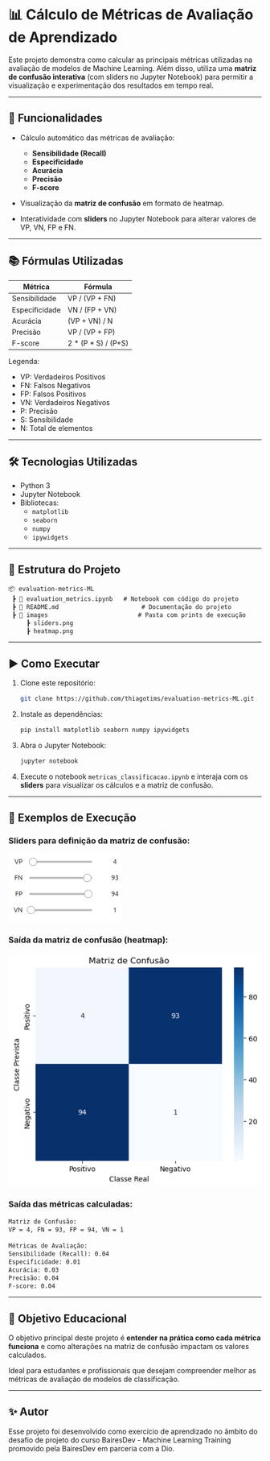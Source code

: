 # 📊 Cálculo de Métricas de Avaliação de Aprendizado

Este projeto demonstra como calcular as principais métricas utilizadas na avaliação de modelos de Machine Learning. Além disso, utiliza uma **matriz de confusão interativa** (com sliders no Jupyter Notebook) para permitir a visualização e experimentação dos resultados em tempo real.

---

## 🚀 Funcionalidades

- Cálculo automático das métricas de avaliação:
    - **Sensibilidade (Recall)**
    - **Especificidade**
    - **Acurácia**
    - **Precisão**
    - **F-score**
        
- Visualização da **matriz de confusão** em formato de heatmap.
    
- Interatividade com **sliders** no Jupyter Notebook para alterar valores de VP, VN, FP e FN.
---

## 📚 Fórmulas Utilizadas

|Métrica|Fórmula|
|---|---|
|Sensibilidade|VP / (VP + FN)|
|Especificidade|VN / (FP + VN)|
|Acurácia|(VP + VN) / N|
|Precisão|VP / (VP + FP)|
|F-score|2 * (P * S) / (P+S)|

Legenda:

- VP: Verdadeiros Positivos
- FN: Falsos Negativos
- FP: Falsos Positivos
- VN: Verdadeiros Negativos
- P: Precisão
- S: Sensibilidade
- N: Total de elementos

---

## 🛠️ Tecnologias Utilizadas

- Python 3
- Jupyter Notebook
- Bibliotecas:
    - `matplotlib`
    - `seaborn`
    - `numpy`
    - `ipywidgets`

---

## 📂 Estrutura do Projeto

```
📦 evaluation-metrics-ML
 ┣ 📜 evaluation_metrics.ipynb   # Notebook com código do projeto
 ┣ 📜 README.md                       # Documentação do projeto
 ┣ 📂 images                         # Pasta com prints de execução
     ┣ sliders.png
     ┣ heatmap.png
```

---

## ▶️ Como Executar

1. Clone este repositório:
    
    ```bash
    git clone https://github.com/thiagotims/evaluation-metrics-ML.git
    ```
    
2. Instale as dependências:
    
    ```bash
    pip install matplotlib seaborn numpy ipywidgets
    ```
    
3. Abra o Jupyter Notebook:
    
    ```bash
    jupyter notebook
    ```
    
4. Execute o notebook `metricas_classificacao.ipynb` e interaja com os **sliders** para visualizar os cálculos e a matriz de confusão.
    

---

## 📸 Exemplos de Execução

### Sliders para definição da matriz de confusão:

![Exemplo de sliders](https://github.com/thiagotims/ai-machine-learning/blob/main/evaluation-metrics-ML/images/sliders.png)

### Saída da matriz de confusão (heatmap):

![Exemplo de heatmap](https://github.com/thiagotims/ai-machine-learning/blob/main/evaluation-metrics-ML/images/heatmap.png)

### Saída das métricas calculadas:

```
Matriz de Confusão:
VP = 4, FN = 93, FP = 94, VN = 1

Métricas de Avaliação:
Sensibilidade (Recall): 0.04
Especificidade: 0.01
Acurácia: 0.03
Precisão: 0.04
F-score: 0.04
```

---

## 📖 Objetivo Educacional

O objetivo principal deste projeto é **entender na prática como cada métrica funciona** e como alterações na matriz de confusão impactam os valores calculados.

Ideal para estudantes e profissionais que desejam compreender melhor as métricas de avaliação de modelos de classificação.

---

## ✨ Autor

Esse projeto foi desenvolvido como exercício de aprendizado no âmbito do desafio de projeto do curso BairesDev - Machine Learning Training promovido pela BairesDev em parceria com a Dio.
